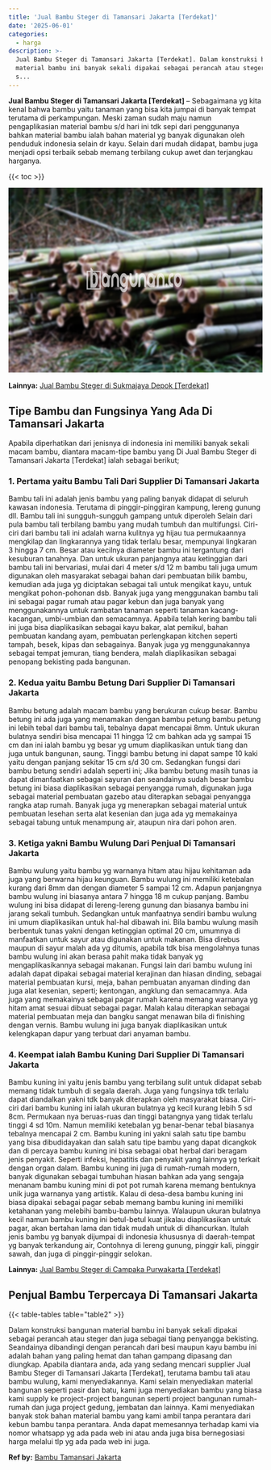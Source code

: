 ```yaml
---
title: 'Jual Bambu Steger di Tamansari Jakarta [Terdekat]'
date: '2025-06-01'
categories:
  - harga
description: >-
  Jual Bambu Steger di Tamansari Jakarta [Terdekat]. Dalam konstruksi bangunan
  material bambu ini banyak sekali dipakai sebagai perancah atau steger dan juga
  s...
---
```


**Jual Bambu Steger di Tamansari Jakarta \[Terdekat\]** – Sebagaimana yg kita kenal bahwa bambu yaitu tanaman yang bisa kita jumpai di banyak tempat terutama di perkampungan. Meski zaman sudah maju namun pengaplikasian material bambu s/d hari ini tdk sepi dari penggunanya bahkan material bambu ialah bahan material yg banyak digunakan oleh penduduk indonesia selain dr kayu. Selain dari mudah didapat, bambu juga menjadi opsi terbaik sebab memang terbilang cukup awet dan terjangkau harganya.

{{< toc >}}

![Jual Bambu Steger di Tamansari Jakarta [Terdekat]](/images/jual-bambu-tali-14.png)

**Lainnya:** [Jual Bambu Steger di Sukmajaya Depok \[Terdekat\]](https://bambu.bangunan.co/jual-bambu-steger-di-sukmajaya-depok-terdekat/)

## Tipe Bambu dan Fungsinya Yang Ada Di Tamansari Jakarta

Apabila diperhatikan dari jenisnya di indonesia ini memiliki banyak sekali macam bambu, diantara macam-tipe bambu yang Di Jual Bambu Steger di Tamansari Jakarta \[Terdekat\] ialah sebagai berikut;

### 1\. Pertama yaitu Bambu Tali Dari Supplier Di Tamansari Jakarta

Bambu tali ini adalah jenis bambu yang paling banyak didapat di seluruh kawasan indonesia. Terutama di pinggir-pinggiran kampung, lereng gunung dll. Bambu tali ini sungguh-sungguh gampang untuk diperoleh Selain dari pula bambu tali terbilang bambu yang mudah tumbuh dan multifungsi. Ciri-ciri dari bambu tali ini adalah warna kulitnya yg hijau tua permukaannya mengkilap dan lingkarannya yang tidak terlalu besar, mempunyai lingkaran 3 hingga 7 cm. Besar atau kecilnya diameter bambu ini tergantung dari kesuburan tanahnya. Dan untuk ukuran panjangnya atau ketinggian dari bambu tali ini bervariasi, mulai dari 4 meter s/d 12 m bambu tali juga umum digunakan oleh masyarakat sebagai bahan dari pembuatan bilik bambu, kemudian ada juga yg diciptakan sebagai tali untuk mengikat kayu, untuk mengikat pohon-pohonan dsb. Banyak juga yang menggunakan bambu tali ini sebagai pagar rumah atau pagar kebun dan juga banyak yang menggunakannya untuk rambatan tanaman seperti tanaman kacang-kacangan, umbi-umbian dan semacamnya. Apabila telah kering bambu tali ini juga bisa diaplikasikan sebagai kayu bakar, alat pemikul, bahan pembuatan kandang ayam, pembuatan perlengkapan kitchen seperti tampah, besek, kipas dan sebagainya. Banyak juga yg menggunakannya sebagai tempat jemuran, tiang bendera, malah diaplikasikan sebagai penopang bekisting pada bangunan.

### 2\. Kedua yaitu Bambu Betung Dari Supplier Di Tamansari Jakarta

Bambu betung adalah macam bambu yang berukuran cukup besar. Bambu betung ini ada juga yang menamakan dengan bambu petung bambu petung ini lebih tebal dari bambu tali, tebalnya dapat mencapai 8mm. Untuk ukuran bulatnya sendiri bisa mencapai 11 hingga 12 cm bahkan ada yg sampai 15 cm dan ini ialah bambu yg besar yg umum diaplikasikan untuk tiang dan juga untuk bangunan, saung. Tinggi bambu betung ini dapat sampe 10 kaki yaitu dengan panjang sekitar 15 cm s/d 30 cm. Sedangkan fungsi dari bambu betung sendiri adalah seperti ini; Jika bambu betung masih tunas ia dapat dimanfaatkan sebagai sayuran dan seandainya sudah besar bambu betung ini biasa diaplikasikan sebagai penyangga rumah, digunakan juga sebagai material pembuatan gazebo atau diterapkan sebagai penyangga rangka atap rumah. Banyak juga yg menerapkan sebagai material untuk pembuatan lesehan serta alat kesenian dan juga ada yg memakainya sebagai tabung untuk menampung air, ataupun nira dari pohon aren.

### 3\. Ketiga yakni Bambu Wulung Dari Penjual Di Tamansari Jakarta

Bambu wulung yaitu bambu yg warnanya hitam atau hijau kehitaman ada juga yang berwarna hijau keunguan. Bambu wulung ini memiliki ketebalan kurang dari 8mm dan dengan diameter 5 sampai 12 cm. Adapun panjangnya bambu wulung ini biasanya antara 7 hingga 18 m cukup panjang. Bambu wulung ini bisa didapat di lereng-lereng gunung dan biasanya bambu ini jarang sekali tumbuh. Sedangkan untuk manfaatnya sendiri bambu wulung ini umum diaplikasikan untuk hal-hal dibawah ini. Bila bambu wulung masih berbentuk tunas yakni dengan ketinggian optimal 20 cm, umumnya di manfaatkan untuk sayur atau digunakan untuk makanan. Bisa direbus maupun di sayur malah ada yg ditumis, apabila tdk bisa mengolahnya tunas bambu wulung ini akan berasa pahit maka tidak banyak yg mengaplikasikannya sebagai makanan. Fungsi lain dari bambu wulung ini adalah dapat dipakai sebagai material kerajinan dan hiasan dinding, sebagai material pembuatan kursi, meja, bahan pembuatan anyaman dinding dan juga alat kesenian, seperti; kentongan, angklung dan semacamnya. Ada juga yang memakainya sebagai pagar rumah karena memang warnanya yg hitam amat sesuai dibuat sebagai pagar. Malah kalau diterapkan sebagai material pembuatan meja dan bangku sangat menawan bila di finishing dengan vernis. Bambu wulung ini juga banyak diaplikasikan untuk kelengkapan dapur yang terbuat dari anyaman bambu.

### 4\. Keempat ialah Bambu Kuning Dari Supplier Di Tamansari Jakarta

Bambu kuning ini yaitu jenis bambu yang terbilang sulit untuk didapat sebab memang tidak tumbuh di segala daerah. Juga yang fungsinya tdk terlalu dapat diandalkan yakni tdk banyak diterapkan oleh masyarakat biasa. Ciri-ciri dari bambu kuning ini ialah ukuran bulatnya yg kecil kurang lebih 5 sd 8cm. Permukaan nya beruas-ruas dan tinggi batangnya yang tidak terlalu tinggi 4 sd 10m. Namun memiliki ketebalan yg benar-benar tebal biasanya tebalnya mencapai 2 cm. Bambu kuning ini yakni salah satu tipe bambu yang bisa dibudidayakan dan salah satu tipe bambu yang dapat dicangkok dan di percaya bambu kuning ini bisa sebagai obat herbal dari beragam jenis penyakit. Seperti infeksi, hepatitis dan penyakit yang lainnya yg terkait dengan organ dalam. Bambu kuning ini juga di rumah-rumah modern, banyak digunakan sebagai tumbuhan hiasan bahkan ada yang sengaja menanam bambu kuning mini di pot pot rumah karena memang bentuknya unik juga warnanya yang artistik. Kalau di desa-desa bambu kuning ini biasa dipakai sebagai pagar sebab memang bambu kuning ini memiliki ketahanan yang melebihi bambu-bambu lainnya. Walaupun ukuran bulatnya kecil namun bambu kuning ini betul-betul kuat jikalau diaplikasikan untuk pagar, akan bertahan lama dan tidak mudah untuk di dihancurkan. Itulah jenis bambu yg banyak dijumpai di indonesia khususnya di daerah-tempat yg banyak terkandung air, Contohnya di lereng gunung, pinggir kali, pinggir sawah, dan juga di pinggir-pinggir selokan.

**Lainnya:** [Jual Bambu Steger di Campaka Purwakarta \[Terdekat\]](https://bambu.bangunan.co/jual-bambu-steger-di-campaka-purwakarta-terdekat/)

## Penjual Bambu Terpercaya Di Tamansari Jakarta

{{< table-tables table="table2" >}}

Dalam konstruksi bangunan material bambu ini banyak sekali dipakai sebagai perancah atau steger dan juga sebagai tiang penyangga bekisting. Seandainya dibandingi dengan perancah dari besi maupun kayu bambu ini adalah bahan yang paling hemat dan tahan gampang dipasang dan diungkap. Apabila diantara anda, ada yang sedang mencari supplier Jual Bambu Steger di Tamansari Jakarta \[Terdekat\], terutama bambu tali atau bambu wulung, kami menyediakannya. Kami selain menyediakan material bangunan seperti pasir dan batu, kami juga menyediakan bambu yang biasa kami supply ke project-project bangunan seperti project bangunan rumah-rumah dan juga project gedung, jembatan dan lainnya. Kami menyediakan banyak stok bahan material bambu yang kami ambil tanpa perantara dari kebun bambu tanpa perantara. Anda dapat memesannya terhadap kami via nomor whatsapp yg ada pada web ini atau anda juga bisa bernegosiasi harga melalui tlp yg ada pada web ini juga.

**Ref by:** [Bambu Tamansari Jakarta](https://id.wikipedia.org/wiki/Bambu)
